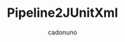 ---
layout: post
repolink: "https://github.com/cadonuno/Pipeline2JUnitXml"
title: "Pipeline2JUnitXml"
description: "reads the JSON output of a Veracode Pipeline Scan and converts it into a standard JUnit test results XML file."
author: "cadonuno"
author-link: "https://github.com/cadonuno/"
content-type: "pipeline_scan_projects"
repo: "github"
repo_title: "Pipeline2JUnitXml"
---